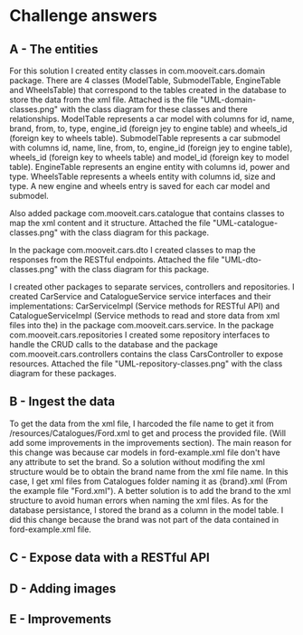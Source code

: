 # Challenge answers

## A - The entities
For this solution I created entity classes in com.mooveit.cars.domain package.
There are 4 classes (ModelTable, SubmodelTable, EngineTable and WheelsTable) that correspond to the tables created in the database to store the data from the xml file. Attached is the file "UML-domain-classes.png" with the class diagram for these classes and there relationships. ModelTable represents a car model with columns for id, name, brand, from, to, type, engine_id (foreign jey to engine table) and wheels_id (foreign key to wheels table). SubmodelTable represents a car submodel with columns id, name, line, from, to, engine_id (foreign jey to engine table), wheels_id (foreign key to wheels table) and model_id (foreign key to model table). EngineTable represents an engine entity with columns id, power and type. WheelsTable represents a wheels entity with columns id, size and type. A new engine and wheels entry is saved for each car model and submodel.

Also added package com.mooveit.cars.catalogue that contains classes to map the xml content and it structure. Attached the file "UML-catalogue-classes.png" with the class diagram for this package.

In the package com.mooveit.cars.dto I created classes to map the responses from the RESTful endpoints. Attached the file "UML-dto-classes.png" with the class diagram for this package. 

I created other packages to separate services, controllers and repositories. 
I created CarService and CatalogueService service interfaces and their implementations: CarServiceImpl (Service methods for RESTful API) and CatalogueServiceImpl (Service methods to read and store data from xml files into the) in the package com.mooveit.cars.service. In the package com.mooveit.cars.repositories I created some repository interfaces to handle the CRUD calls to the database and the package com.mooveit.cars.controllers contains the class CarsController to expose resources. Attached the file "UML-repository-classes.png" with the class diagram for these packages.

## B - Ingest the data
To get the data from the xml file, I harcoded the file name to get it from /resources/Catalogues/Ford.xml to get and process the provided file. (Will add some improvements in the improvements section).
The main reason for this change was because car models in ford-example.xml file don't have any attribute to set the brand. So a solution without modifing the xml structure would be to obtain the brand name from the xml file name. In this case, I get xml files from Catalogues folder naming it as {brand}.xml (From the example file "Ford.xml"). A better solution is to add the brand to the xml structure to avoid human errors when naming the xml files.
As for the database persistance, I stored the brand as a column in the model table. I did this change because the brand was not part of the data contained in ford-example.xml file.

## C - Expose data with a RESTful API

## D - Adding images

## E - Improvements